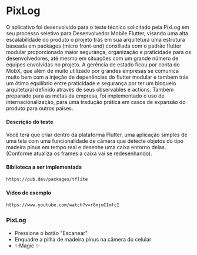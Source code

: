 # PixLog

O aplicativo foi desenvolvido para o teste técnico solicitado pela PixLog em seu processo seletivo para Desenvolvedor Mobile Flutter, visando uma alta escalabilidade do produto o projeto trás em sua arquitetura uma estrutura baseada em packages (micro front-end) conxiliada com o padrão flutter modular proporcionado maior segurança, organização e praticidade para os desenvolvedores, até mesmo em situações com um grande número de equipes envolvidas no projeto. A gerência de estado ficou por conta do MobX, que além de muito utilizado por grandes empresas se comunica muito bem com a injeção de depenências do flutter modular e também trás um ótimo equilibrio entre praticidade e segurança por ter um bloqueio arquitetural definido através de seus observables e actions. Também preparado para as metas da empresa, foi implementado o uso de internacionalização, para uma tradução prática em casos de expansão do produto para outros países.

#### Descrição do teste

Você terá que criar dentro da plataforma Flutter, uma aplicação simples de uma tela com uma funcionalidade de câmera que detecte objetos do tipo madeira pinus em tempo real e desenhe uma caixa entorno delas. (Conforme atualiza os frames a caixa vai se redesenhando).

#### Biblioteca a ser implementada
```sh
https://pub.dev/packages/tflite
```

#### Vídeo de exemplo
```sh
https://www.youtube.com/watch?v=r8mjuCImfcI
```

### PixLog
- Pressione o botão "Escanear"
- Enquadre a pilha de madeira pinus na câmera do celular
- ✨Magic ✨
